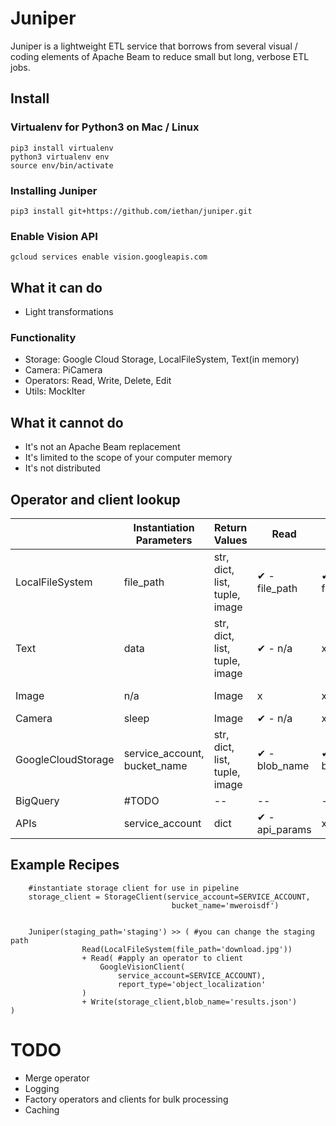 # Juniper

Juniper is a lightweight ETL service that borrows from
several visual / coding elements of Apache Beam to 
reduce small but long, verbose ETL jobs.

## Install
### Virtualenv for Python3 on Mac / Linux

```
pip3 install virtualenv
python3 virtualenv env
source env/bin/activate
```

### Installing Juniper

```
pip3 install git+https://github.com/iethan/juniper.git
```

### Enable Vision API

```
gcloud services enable vision.googleapis.com
```

## What it can do
- Light transformations

### Functionality
- Storage: Google Cloud Storage, LocalFileSystem, 
    Text(in memory)
- Camera: PiCamera
- Operators: Read, Write, Delete, Edit
- Utils: MockIter

## What it cannot do
- It's not an Apache Beam replacement
- It's limited to the scope of your computer memory
- It's not distributed

## Operator and client lookup

|                    | Instantiation Parameters     | Return Values                 | Read           | Write         | Edit          | Delete        | Merge                 |
|--------------------|------------------------------|-------------------------------|----------------|---------------|---------------|---------------|-----------------------|
| LocalFileSystem    |           file_path          | str, dict, list, tuple, image |  ✔ - file_path | ✔ - file_path |       x       | ✔ - file_path |     ✔ - file_paths    |
| Text               |             data             | str, dict, list, tuple, image |     ✔ - n/a    |       x       | ✔ - exec_func |       x       |     ✔ - exec_func     |
| Image              |              n/a             |             Image             |        x       |       x       |  ✔ - crop_box |       x       |           x           |
| Camera             |             sleep            |             Image             |     ✔ - n/a    |       x       |       x       |       x       |           x           |
| GoogleCloudStorage | service_account, bucket_name | str, dict, list, tuple, image |  ✔ - blob_name | ✔ - blob_name |       x       | ✔ - blob_name | ✔ - prefix, blob_name |
| BigQuery           |             #TODO            |               --              |       --       |       --      |       --      |       --      |           --          |
| APIs               |        service_account       |              dict             | ✔ - api_params |       x       |       x       |       x       |           x           |

## Example Recipes

```
    #instantiate storage client for use in pipeline
    storage_client = StorageClient(service_account=SERVICE_ACCOUNT, 
                                    bucket_name='mweroisdf')


    Juniper(staging_path='staging') >> ( #you can change the staging path
                Read(LocalFileSystem(file_path='download.jpg'))
                + Read( #apply an operator to client
                    GoogleVisionClient( 
                        service_account=SERVICE_ACCOUNT),
                        report_type='object_localization'
                )
                + Write(storage_client,blob_name='results.json')
)
```

# TODO
- Merge operator
- Logging
- Factory operators and clients for bulk processing
- Caching